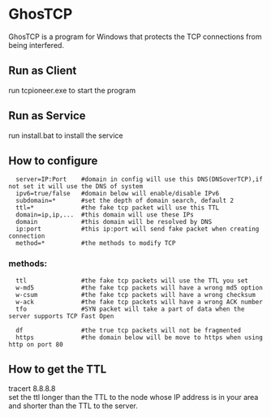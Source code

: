 # GhosTCP
GhosTCP is a program for Windows that protects the TCP connections from being interfered.  

## Run as Client
run tcpioneer.exe to start the program
## Run as Service
run install.bat to install the service

## How to configure
```
  server=IP:Port    #domain in config will use this DNS(DNSoverTCP),if not set it will use the DNS of system
  ipv6=true/false   #domain below will enable/disable IPv6
  subdomain=*       #set the depth of domain search, default 2
  ttl=*             #the fake tcp packet will use this TTL
  domain=ip,ip,...  #this domain will use these IPs
  domain            #this domain will be resolved by DNS
  ip:port           #this ip:port will send fake packet when creating connection
  method=*          #the methods to modify TCP
  ```
### methods:
```
  ttl               #the fake tcp packets will use the TTL you set
  w-md5             #the fake tcp packets will have a wrong md5 option
  w-csum            #the fake tcp packets will have a wrong checksum
  w-ack             #the fake tcp packets will have a wrong ACK number
  tfo               #SYN packet will take a part of data when the server supports TCP Fast Open
  
  df                #the true tcp packets will not be fragmented
  https             #the domain below will be move to https when using http on port 80
```
## How to get the TTL
tracert 8.8.8.8  
set the ttl longer than the TTL to the node whose IP address is in your area and shorter than the TTL to the server.
